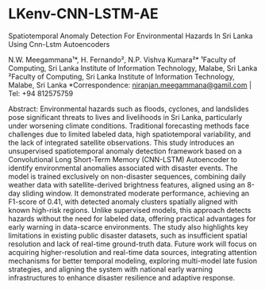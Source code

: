 # LKenv-CNN-LSTM-AE
  Spatiotemporal Anomaly Detection For Environmental Hazards In Sri Lanka Using Cnn-Lstm Autoencoders

N.W. Meegammana¹*, H. Fernando², N.P. Vishva Kumara²*
¹Faculty of Computing, Sri Lanka Institute of Information Technology, Malabe, Sri Lanka
 ²Faculty of Computing, Sri Lanka Institute of Information Technology, Malabe, Sri Lanka
 *Correspondence: niranjan.meegammana@gamil.com | Tel: +94 812575759

Abstract: Environmental hazards such as floods, cyclones, and landslides pose significant threats to lives and livelihoods in Sri Lanka, particularly under worsening climate conditions. Traditional forecasting methods face challenges due to limited labeled data, high spatiotemporal variability, and the lack of integrated satellite observations. This study introduces an unsupervised spatiotemporal anomaly detection framework based on a Convolutional Long Short-Term Memory (CNN-LSTM) Autoencoder to identify environmental anomalies associated with disaster events. The model is trained exclusively on non-disaster sequences, combining daily weather data with satellite-derived brightness features, aligned using an 8-day sliding window. It demonstrated moderate performance, achieving an F1-score of 0.41, with detected anomaly clusters spatially aligned with known high-risk regions. Unlike supervised models, this approach detects hazards without the need for labeled data, offering practical advantages for early warning in data-scarce environments. The study also highlights key limitations in existing public disaster datasets, such as insufficient spatial resolution and lack of real-time ground-truth data. Future work will focus on acquiring higher-resolution and real-time data sources, integrating attention mechanisms for better temporal modeling, exploring multi-model late fusion strategies, and aligning the system with national early warning infrastructures to enhance disaster resilience and adaptive response.

